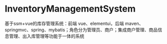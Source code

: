 # InventoryManagementSystem
 基于ssm+vue的库存管理系统：前端 vue、elementui，后端 maven、springmvc、spring、mybatis；角色分为管理员、商户；集成商户管理、商品信息管理、出入库管理等功能于一体的系统
